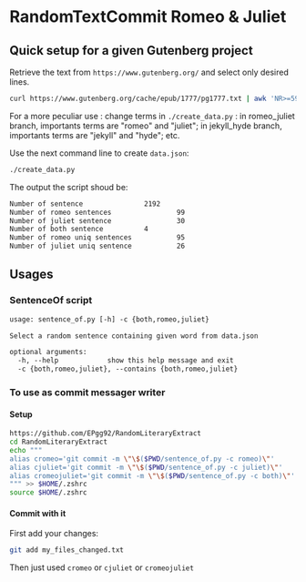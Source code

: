 # RandomTextCommit Romeo & Juliet


## Quick setup for a given Gutenberg project

Retrieve the text from `https://www.gutenberg.org/` and select only desired lines. 

```sh
curl https://www.gutenberg.org/cache/epub/1777/pg1777.txt | awk 'NR>=59 && NR<=2583 { print }' > romeo_juliet.txt
```

For a more peculiar use : change terms in `./create_data.py` : in romeo_juliet branch, importants terms are "romeo" and "juliet"; in jekyll_hyde branch, importants terms are "jekyll" and "hyde"; etc.

Use the next command line to create `data.json`:

```sh
./create_data.py
```

The output the script shoud be: 

```txt
Number of sentence               2192
Number of romeo sentences                99
Number of juliet sentence                30
Number of both sentence          4
Number of romeo uniq sentences           95
Number of juliet uniq sentence           26
```


## Usages

### SentenceOf script

```txt
usage: sentence_of.py [-h] -c {both,romeo,juliet}

Select a random sentence containing given word from data.json

optional arguments:
  -h, --help            show this help message and exit
  -c {both,romeo,juliet}, --contains {both,romeo,juliet}
```

### To use as commit messager writer

#### Setup

```sh
https://github.com/EPgg92/RandomLiteraryExtract
cd RandomLiteraryExtract
echo """
alias cromeo='git commit -m \"\$($PWD/sentence_of.py -c romeo)\"' 
alias cjuliet='git commit -m \"\$($PWD/sentence_of.py -c juliet)\"' 
alias cromeojuliet='git commit -m \"\$($PWD/sentence_of.py -c both)\"' 
""" >> $HOME/.zshrc
source $HOME/.zshrc
```

#### Commit with it 

First add your changes:

```sh
git add my_files_changed.txt
```

Then just used `cromeo` or `cjuliet` or `cromeojuliet`
